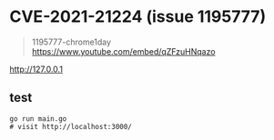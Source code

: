 # CVE-2021-21224 (issue 1195777)

> 1195777-chrome1day
https://www.youtube.com/embed/qZFzuHNqazo

http://127.0.0.1

## test

```
go run main.go
# visit http://localhost:3000/
```
